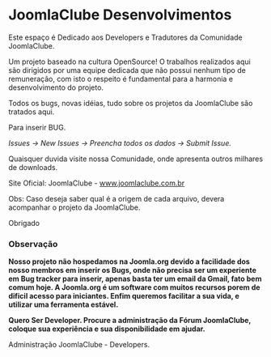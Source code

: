 # JoomlaClube Desenvolvimentos #

Este espaço é Dedicado aos Developers e Tradutores da Comunidade JoomlaClube.

Um projeto baseado na cultura OpenSource! O trabalhos realizados aqui são dirigidos por uma equipe dedicada que não possui nenhum tipo de remuneração, com isto o respeito é fundamental para a harmonia e desenvolvimento do projeto.

Todos os bugs, novas idéias, tudo sobre os projetos da JoomlaClube são tratados aqui.

Para inserir BUG.

_Issues -> New Issues -> Preencha todos os dados -> Submit Issue._

Quaisquer duvida visite nossa Comunidade, onde apresenta outros milhares de downloads.

Site Oficial: JoomlaClube - www.joomlaclube.com.br

Obs: Caso deseja saber qual é a origem de cada arquivo, devera acompanhar o projeto da JoomlaClube.

Obrigado

### Observação ###

**Nosso projeto não hospedamos na Joomla.org devido a facilidade dos nosso membros em inserir os Bugs, onde não precisa ser um experiente em Bug tracker para inserir, apenas basta ter um email da Gmail, fato bem comum hoje. A Joomla.org é um software com muitos recursos porem de dificil acesso para iniciantes. Enfim queremos facilitar a sua vida, e utilizar uma ferramenta estável.**

**Quero Ser Developer. Procure a administração da Fórum JoomlaClube, coloque sua experiência e sua disponibilidade em ajudar.**

Administração JoomlaClube - Developers.